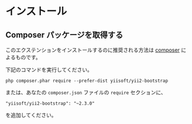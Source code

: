 インストール
============

## Composer パッケージを取得する

このエクステンションをインストールするのに推奨される方法は [composer](http://getcomposer.org/download/) によるものです。

下記のコマンドを実行してください。

```
php composer.phar require --prefer-dist yiisoft/yii2-bootstrap
```

または、あなたの `composer.json` ファイルの `require` セクションに、
```
"yiisoft/yii2-bootstrap": "~2.3.0"
```

を追加してください。
